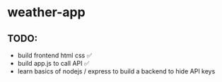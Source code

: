 # weather-app

 ## TODO:  
  * build frontend html css ✅ 
  * build app.js to call API ✅
  * learn basics of nodejs / express to build a backend to hide API keys 
  
